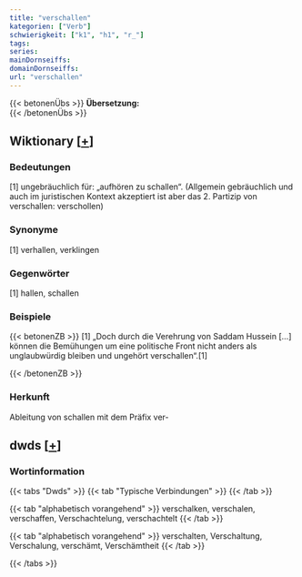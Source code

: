 ```yaml
---
title: "verschallen"
kategorien: ["Verb"]
schwierigkeit: ["k1", "h1", "r_"]
tags:
series:
mainDornseiffs:
domainDornseiffs:
url: "verschallen"
---
```


{{< betonenÜbs >}}
**Übersetzung:**  
{{< /betonenÜbs >}}

## Wiktionary [[+](https://de.wiktionary.org/wiki/verschallen)]

### Bedeutungen
[1] ungebräuchlich für:  „aufhören zu schallen“. (Allgemein gebräuchlich und auch im juristischen Kontext akzeptiert ist aber das 2. Partizip von verschallen: verschollen)  

### Synonyme
[1] verhallen, verklingen  

### Gegenwörter
[1] hallen, schallen  

### Beispiele
{{< betonenZB >}}
[1] „Doch durch die Verehrung von Saddam Hussein […] können die Bemühungen um eine politische Front nicht anders als unglaubwürdig bleiben und ungehört verschallen“.[1]  

{{< /betonenZB >}}
### Herkunft
Ableitung von schallen mit dem Präfix ver-  



## dwds [[+](https://www.dwds.de/wb/verschallen)]

### Wortinformation
{{< tabs "Dwds" >}}
{{< tab "Typische Verbindungen" >}}
{{< /tab >}}

{{< tab "alphabetisch vorangehend" >}}
verschalken, verschalen, verschaffen, Verschachtelung, verschachtelt
{{< /tab >}}

{{< tab "alphabetisch vorangehend" >}}
verschalten, Verschaltung, Verschalung, verschämt, Verschämtheit
{{< /tab >}}

{{< /tabs >}}

